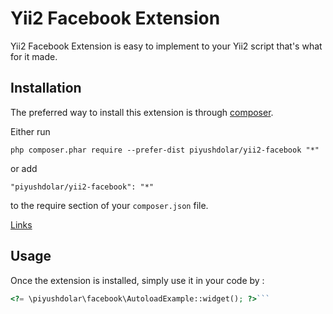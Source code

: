 Yii2 Facebook Extension
=======================
Yii2 Facebook Extension is easy to implement to your Yii2 script that's what for it made.

Installation
------------

The preferred way to install this extension is through [composer](http://getcomposer.org/download/).

Either run

```
php composer.phar require --prefer-dist piyushdolar/yii2-facebook "*"
```

or add

```
"piyushdolar/yii2-facebook": "*"
```

to the require section of your `composer.json` file.

[Links](http://localhost/)

Usage
-----

Once the extension is installed, simply use it in your code by  :

```php
<?= \piyushdolar\facebook\AutoloadExample::widget(); ?>```
